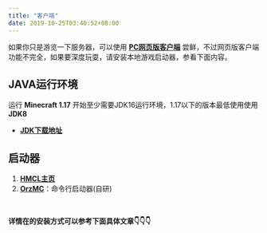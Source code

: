 ```yaml
---
title: "客户端"
date: 2019-10-25T03:40:52+08:00
---
```


如果你只是游览一下服务器，可以使用 **[PC网页版客户端](https://webmc.jokerhub.cn)** 尝鲜，不过网页版客户端功能不完全，如果要深度玩耍，请安装本地游戏启动器，参看下面内容。

## JAVA运行环境

运行 **Minecraft 1.17** 开始至少需要JDK16运行环境，1.17以下的版本最低使用使用 **JDK8**

- **[JDK下载地址](https://www.oracle.com/java/technologies/javase-jdk16-downloads.html)**

## 启动器

1. **[HMCL主页](https://hmcl.huangyuhui.net)**
2. **[OrzMC](https://github.com/OrzGeeker/OrzMC)**：命令行启动器(自研)

<br>

**详情在的安装方式可以参考下面具体文章👇👇👇**


